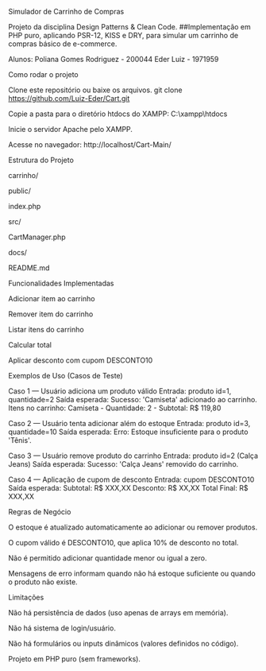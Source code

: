 Simulador de Carrinho de Compras

Projeto da disciplina Design Patterns & Clean Code.
##Implementação em PHP puro, aplicando PSR-12, KISS e DRY, para simular um carrinho de compras básico de e-commerce.

Alunos:
Poliana Gomes Rodriguez - 200044
Eder Luiz - 1971959

Como rodar o projeto

Clone este repositório ou baixe os arquivos.
git clone https://github.com/Luiz-Eder/Cart.git

Copie a pasta para o diretório htdocs do XAMPP:
C:\xampp\htdocs

Inicie o servidor Apache pelo XAMPP.

Acesse no navegador:
http://localhost/Cart-Main/

Estrutura do Projeto

carrinho/

public/

index.php

src/

CartManager.php

docs/

README.md

Funcionalidades Implementadas

Adicionar item ao carrinho

Remover item do carrinho

Listar itens do carrinho

Calcular total

Aplicar desconto com cupom DESCONTO10

Exemplos de Uso (Casos de Teste)

Caso 1 — Usuário adiciona um produto válido
Entrada: produto id=1, quantidade=2
Saída esperada:
Sucesso: 'Camiseta' adicionado ao carrinho.
Itens no carrinho: Camiseta - Quantidade: 2 - Subtotal: R$ 119,80

Caso 2 — Usuário tenta adicionar além do estoque
Entrada: produto id=3, quantidade=10
Saída esperada:
Erro: Estoque insuficiente para o produto 'Tênis'.

Caso 3 — Usuário remove produto do carrinho
Entrada: produto id=2 (Calça Jeans)
Saída esperada:
Sucesso: 'Calça Jeans' removido do carrinho.

Caso 4 — Aplicação de cupom de desconto
Entrada: cupom DESCONTO10
Saída esperada:
Subtotal: R$ XXX,XX
Desconto: R$ XX,XX
Total Final: R$ XXX,XX

Regras de Negócio

O estoque é atualizado automaticamente ao adicionar ou remover produtos.

O cupom válido é DESCONTO10, que aplica 10% de desconto no total.

Não é permitido adicionar quantidade menor ou igual a zero.

Mensagens de erro informam quando não há estoque suficiente ou quando o produto não existe.

Limitações

Não há persistência de dados (uso apenas de arrays em memória).

Não há sistema de login/usuário.

Não há formulários ou inputs dinâmicos (valores definidos no código).

Projeto em PHP puro (sem frameworks).
